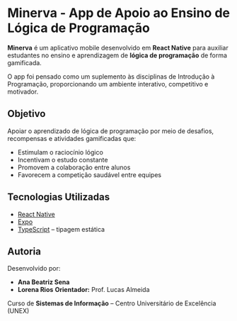 # Minerva - App de Apoio ao Ensino de Lógica de Programação

**Minerva** é um aplicativo mobile desenvolvido em **React Native** para auxiliar estudantes no ensino e aprendizagem de **lógica de programação** de forma gamificada.

O app foi pensado como um suplemento às disciplinas de Introdução à Programação, proporcionando um ambiente interativo, competitivo e motivador.

## Objetivo

Apoiar o aprendizado de lógica de programação por meio de desafios, recompensas e atividades gamificadas que:
- Estimulam o raciocínio lógico
- Incentivam o estudo constante
- Promovem a colaboração entre alunos
- Favorecem a competição saudável entre equipes

## Tecnologias Utilizadas

- [React Native](https://reactnative.dev/)
- [Expo](https://expo.dev/)
- [TypeScript](https://www.typescriptlang.org/) – tipagem estática

## Autoria

Desenvolvido por:

- **Ana Beatriz Sena**  
- **Lorena Rios**
**Orientador:** Prof. Lucas Almeida



Curso de **Sistemas de Informação** – Centro Universitário de Excelência (UNEX)
